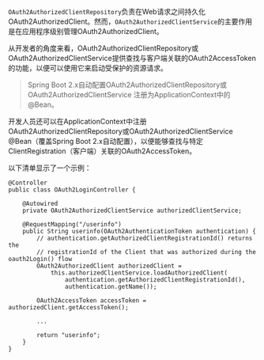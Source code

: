 `OAuth2AuthorizedClientRepository`负责在Web请求之间持久化OAuth2AuthorizedClient。然而，`OAuth2AuthorizedClientService`的主要作用是在应用程序级别管理OAuth2AuthorizedClient。

从开发者的角度来看，OAuth2AuthorizedClientRepository或OAuth2AuthorizedClientService提供查找与客户端关联的OAuth2AccessToken的功能，以便可以使用它来启动受保护的资源请求。

> Spring Boot 2.x自动配置OAuth2AuthorizedClientRepository或OAuth2AuthorizedClientService 注册为ApplicationContext中的@Bean。

开发人员还可以在ApplicationContext中注册OAuth2AuthorizedClientRepository或OAuth2AuthorizedClientService @Bean（覆盖Spring Boot 2.x自动配置），以便能够查找与特定ClientRegistration（客户端）关联的OAuth2AccessToken。

以下清单显示了一个示例：

```
@Controller
public class OAuth2LoginController {

    @Autowired
    private OAuth2AuthorizedClientService authorizedClientService;

    @RequestMapping("/userinfo")
    public String userinfo(OAuth2AuthenticationToken authentication) {
        // authentication.getAuthorizedClientRegistrationId() returns the
        // registrationId of the Client that was authorized during the oauth2Login() flow
        OAuth2AuthorizedClient authorizedClient =
            this.authorizedClientService.loadAuthorizedClient(
                authentication.getAuthorizedClientRegistrationId(),
                authentication.getName());

        OAuth2AccessToken accessToken = authorizedClient.getAccessToken();

        ...

        return "userinfo";
    }
}
```





